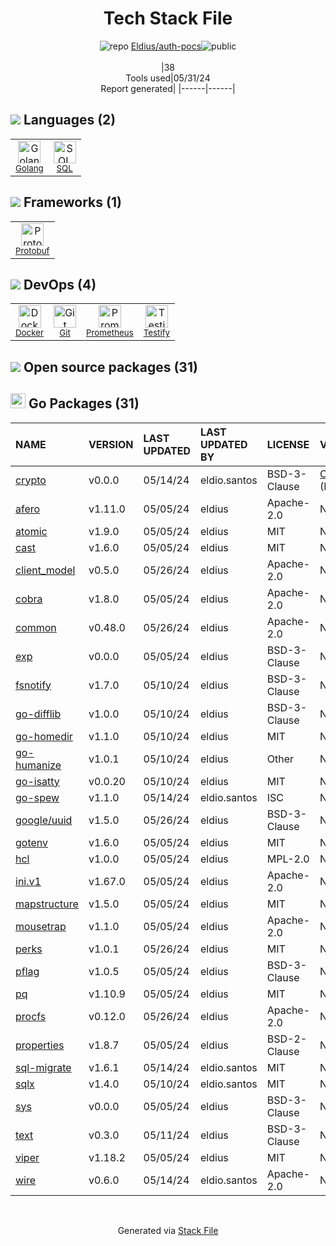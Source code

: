 <!--
&lt;--- Readme.md Snippet without images Start ---&gt;
## Tech Stack
Eldius/auth-pocs is built on the following main stack:

- [Golang](http://golang.org/) – Languages
- [SQL](https://en.wikipedia.org/wiki/SQL) – Languages
- [Protobuf](https://developers.google.com/protocol-buffers/) – Serialization Frameworks
- [Docker](https://www.docker.com/) – Virtual Machine Platforms & Containers
- [Prometheus](http://prometheus.io/) – Monitoring Tools
- [Testify](https://github.com/stretchr/testify) – Go Testing

Full tech stack [here](/techstack.md)

&lt;--- Readme.md Snippet without images End ---&gt;

&lt;--- Readme.md Snippet with images Start ---&gt;
## Tech Stack
Eldius/auth-pocs is built on the following main stack:

- <img width='25' height='25' src='https://img.stackshare.io/service/1005/O6AczwfV_400x400.png' alt='Golang'/> [Golang](http://golang.org/) – Languages
- <img width='25' height='25' src='https://img.stackshare.io/service/2271/default_068d33483bba6b81ee13fbd4dc7aab9780896a54.png' alt='SQL'/> [SQL](https://en.wikipedia.org/wiki/SQL) – Languages
- <img width='25' height='25' src='https://img.stackshare.io/service/4393/ma2jqJKH_400x400.png' alt='Protobuf'/> [Protobuf](https://developers.google.com/protocol-buffers/) – Serialization Frameworks
- <img width='25' height='25' src='https://img.stackshare.io/service/586/n4u37v9t_400x400.png' alt='Docker'/> [Docker](https://www.docker.com/) – Virtual Machine Platforms & Containers
- <img width='25' height='25' src='https://img.stackshare.io/service/2501/default_3cf1b307194b26782be5cb209d30360580ae5b3c.png' alt='Prometheus'/> [Prometheus](http://prometheus.io/) – Monitoring Tools
- <img width='25' height='25' src='https://img.stackshare.io/service/8695/stretchr.png' alt='Testify'/> [Testify](https://github.com/stretchr/testify) – Go Testing

Full tech stack [here](/techstack.md)

&lt;--- Readme.md Snippet with images End ---&gt;
-->
<div align="center">

# Tech Stack File
![](https://img.stackshare.io/repo.svg "repo") [Eldius/auth-pocs](https://github.com/Eldius/auth-pocs)![](https://img.stackshare.io/public_badge.svg "public")
<br/><br/>
|38<br/>Tools used|05/31/24 <br/>Report generated|
|------|------|
</div>

## <img src='https://img.stackshare.io/languages.svg'/> Languages (2)
<table><tr>
  <td align='center'>
  <img width='36' height='36' src='https://img.stackshare.io/service/1005/O6AczwfV_400x400.png' alt='Golang'>
  <br>
  <sub><a href="http://golang.org/">Golang</a></sub>
  <br>
  <sub></sub>
</td>

<td align='center'>
  <img width='36' height='36' src='https://img.stackshare.io/service/2271/default_068d33483bba6b81ee13fbd4dc7aab9780896a54.png' alt='SQL'>
  <br>
  <sub><a href="https://en.wikipedia.org/wiki/SQL">SQL</a></sub>
  <br>
  <sub></sub>
</td>

</tr>
</table>

## <img src='https://img.stackshare.io/frameworks.svg'/> Frameworks (1)
<table><tr>
  <td align='center'>
  <img width='36' height='36' src='https://img.stackshare.io/service/4393/ma2jqJKH_400x400.png' alt='Protobuf'>
  <br>
  <sub><a href="https://developers.google.com/protocol-buffers/">Protobuf</a></sub>
  <br>
  <sub></sub>
</td>

</tr>
</table>

## <img src='https://img.stackshare.io/devops.svg'/> DevOps (4)
<table><tr>
  <td align='center'>
  <img width='36' height='36' src='https://img.stackshare.io/service/586/n4u37v9t_400x400.png' alt='Docker'>
  <br>
  <sub><a href="https://www.docker.com/">Docker</a></sub>
  <br>
  <sub></sub>
</td>

<td align='center'>
  <img width='36' height='36' src='https://img.stackshare.io/service/1046/git.png' alt='Git'>
  <br>
  <sub><a href="http://git-scm.com/">Git</a></sub>
  <br>
  <sub></sub>
</td>

<td align='center'>
  <img width='36' height='36' src='https://img.stackshare.io/service/2501/default_3cf1b307194b26782be5cb209d30360580ae5b3c.png' alt='Prometheus'>
  <br>
  <sub><a href="http://prometheus.io/">Prometheus</a></sub>
  <br>
  <sub></sub>
</td>

<td align='center'>
  <img width='36' height='36' src='https://img.stackshare.io/service/8695/stretchr.png' alt='Testify'>
  <br>
  <sub><a href="https://github.com/stretchr/testify">Testify</a></sub>
  <br>
  <sub></sub>
</td>

</tr>
</table>


## <img src='https://img.stackshare.io/group.svg' /> Open source packages (31)</h2>

## <img width='24' height='24' src='https://img.stackshare.io/service/21112/default_1346bbda8fe03e4dce5601323a3ca47a10c1ae36.png'/> Go Packages (31)

|NAME|VERSION|LAST UPDATED|LAST UPDATED BY|LICENSE|VULNERABILITIES|
|:------|:------|:------|:------|:------|:------|
|[crypto](https://pkg.go.dev/golang.org/x/crypto)|v0.0.0|05/14/24|eldio.santos |BSD-3-Clause|[CVE-2020-9283](https://github.com/advisories/GHSA-ffhg-7mh4-33c4) (Moderate)|
|[afero](https://pkg.go.dev/github.com/spf13/afero)|v1.11.0|05/05/24|eldius |Apache-2.0|N/A|
|[atomic](https://pkg.go.dev/go.uber.org/atomic)|v1.9.0|05/05/24|eldius |MIT|N/A|
|[cast](https://pkg.go.dev/github.com/spf13/cast)|v1.6.0|05/05/24|eldius |MIT|N/A|
|[client_model](https://pkg.go.dev/github.com/prometheus/client_model)|v0.5.0|05/26/24|eldius |Apache-2.0|N/A|
|[cobra](https://pkg.go.dev/github.com/spf13/cobra)|v1.8.0|05/05/24|eldius |Apache-2.0|N/A|
|[common](https://pkg.go.dev/github.com/prometheus/common)|v0.48.0|05/26/24|eldius |Apache-2.0|N/A|
|[exp](https://pkg.go.dev/golang.org/x/exp)|v0.0.0|05/05/24|eldius |BSD-3-Clause|N/A|
|[fsnotify](https://pkg.go.dev/github.com/fsnotify/fsnotify)|v1.7.0|05/10/24|eldius |BSD-3-Clause|N/A|
|[go-difflib](https://pkg.go.dev/github.com/pmezard/go-difflib)|v1.0.0|05/10/24|eldius |BSD-3-Clause|N/A|
|[go-homedir](https://pkg.go.dev/github.com/mitchellh/go-homedir)|v1.1.0|05/10/24|eldius |MIT|N/A|
|[go-humanize](https://pkg.go.dev/github.com/dustin/go-humanize)|v1.0.1|05/10/24|eldius |Other|N/A|
|[go-isatty](https://pkg.go.dev/github.com/mattn/go-isatty)|v0.0.20|05/10/24|eldius |MIT|N/A|
|[go-spew](https://pkg.go.dev/github.com/davecgh/go-spew)|v1.1.0|05/14/24|eldio.santos |ISC|N/A|
|[google/uuid](https://pkg.go.dev/github.com/google/uuid)|v1.5.0|05/26/24|eldius |BSD-3-Clause|N/A|
|[gotenv](https://pkg.go.dev/github.com/subosito/gotenv)|v1.6.0|05/05/24|eldius |MIT|N/A|
|[hcl](https://pkg.go.dev/github.com/hashicorp/hcl)|v1.0.0|05/05/24|eldius |MPL-2.0|N/A|
|[ini.v1](https://pkg.go.dev/gopkg.in/ini.v1)|v1.67.0|05/05/24|eldius |Apache-2.0|N/A|
|[mapstructure](https://pkg.go.dev/github.com/mitchellh/mapstructure)|v1.5.0|05/05/24|eldius |MIT|N/A|
|[mousetrap](https://pkg.go.dev/github.com/inconshreveable/mousetrap)|v1.1.0|05/05/24|eldius |Apache-2.0|N/A|
|[perks](https://pkg.go.dev/github.com/beorn7/perks)|v1.0.1|05/26/24|eldius |MIT|N/A|
|[pflag](https://pkg.go.dev/github.com/spf13/pflag)|v1.0.5|05/05/24|eldius |BSD-3-Clause|N/A|
|[pq](https://pkg.go.dev/github.com/lib/pq)|v1.10.9|05/05/24|eldius |MIT|N/A|
|[procfs](https://pkg.go.dev/github.com/prometheus/procfs)|v0.12.0|05/26/24|eldius |Apache-2.0|N/A|
|[properties](https://pkg.go.dev/github.com/magiconair/properties)|v1.8.7|05/05/24|eldius |BSD-2-Clause|N/A|
|[sql-migrate](https://pkg.go.dev/github.com/rubenv/sql-migrate)|v1.6.1|05/14/24|eldio.santos |MIT|N/A|
|[sqlx](https://pkg.go.dev/github.com/jmoiron/sqlx)|v1.4.0|05/10/24|eldio.santos |MIT|N/A|
|[sys](https://pkg.go.dev/golang.org/x/sys)|v0.0.0|05/05/24|eldius |BSD-3-Clause|N/A|
|[text](https://pkg.go.dev/golang.org/x/text)|v0.3.0|05/11/24|eldius |BSD-3-Clause|N/A|
|[viper](https://pkg.go.dev/github.com/spf13/viper)|v1.18.2|05/05/24|eldius |MIT|N/A|
|[wire](https://pkg.go.dev/github.com/google/wire)|v0.6.0|05/14/24|eldio.santos |Apache-2.0|N/A|

<br/>
<div align='center'>

Generated via [Stack File](https://github.com/marketplace/stack-file)
